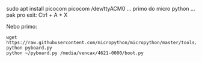 sudo apt install picocom
picocom /dev/ttyACM0
… primo do micro python
… pak pro exit: Ctrl + A + X

Nebo primo:
```
wget https://raw.githubusercontent.com/micropython/micropython/master/tools/pyboard.py
python pyboard.py 
python ~/pyboard.py /media/vencax/4621-0000/boot.py
```
